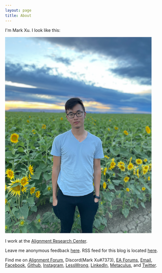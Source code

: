```yaml
---
layout: page
title: About
---
```


I'm Mark Xu. I look like this:

![](/assets/profile_640.png)

I work at the [Alignment Research Center](https://alignmentresearchcenter.org/).

Leave me anonymous feedback [here](https://www.admonymous.co/mark). RSS feed for this blog is located [here](https://markxu.com/atom.xml).

Find me on [Alignment Forum](https://www.alignmentforum.org/users/mark-xu), Discord(Mark Xu#7373), [EA Forums](https://forum.effectivealtruism.org/users/mark-xu), [Email](mailto:m@rkxu.me), [Facebook](https://www.facebook.com/markxu0), [Github](https://github.com/markzxu), [Instagram](https://www.instagram.com/markzxu/), [LessWrong](https://www.lesswrong.com/users/mark-xu), [LinkedIn](https://www.linkedin.com/in/xu-mark/), [Metaculus](https://www.metaculus.com/accounts/profile/112002/), and [Twitter](https://twitter.com/markzxu).
